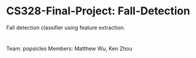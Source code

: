 # CS328-Final-Project: Fall-Detection
Fall detection classifier using feature extraction.
#
Team: popsicles
Members: Matthew Wu, Ken Zhou
